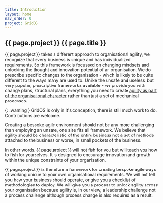 ```yaml
---
title: Introduction
layout: home
nav_order: 0
project: GridOS
---
```


## {{ page.project }} {{ page.title }}

{{ page.project }} takes a different approach to organisational agility, we recognize that every business is unique and has individualized requirements. So this framework is focussed on changing mindsets and unlocking the thought and innovation potential of an organisation. We do prescribe specific changes to the organisation - which is likely to be quite different to the ways many are used to. Unlike the unsafe and useless, but very popular, prescriptive frameworks available - we provide you with change plans, structural plans, everything you need to create [agility as part of the organisational character](/GridOS/concepts/agile_as_character) rather than just a set of mechanical processes.

{: .warning }
GridOS is only in it's conception, there is still much work to do. Contributions are welcome.

Creating a bespoke agile environment should not be any more challenging than employing an unsafe, one size fits all framework. We believe that agility should be characteristic of the entire business not a set of methods attached to the business or worse, in small pockets of the business.

In other words, {{ page.project }} will not fish for you but will teach you how to fish for yourselves. It is designed to encourage innovation and growth within the unique constraints of your organisation.

{{ page.project }} is therefore a framework for creating bespoke agile ways of working unique to your own organisational requirements. We will not tell you how your business should operate, or give you a checklist of methodologies to deploy. We will give you a process to unlock agility across your organisation because agility is, in our view, a leadership challenge not a process challenge although process change is also required as a result.
